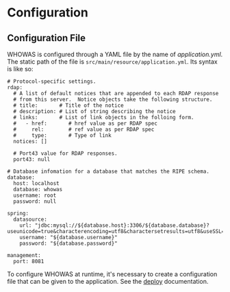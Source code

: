 # Configuration

## Configuration File

WHOWAS is configured through a YAML file by the name of
*application.yml*.  The static path of the file is
```src/main/resource/application.yml```.  Its syntax is like so:

```
# Protocol-specific settings.
rdap:
  # A list of default notices that are appended to each RDAP response
  # from this server.  Notice objects take the following structure.
  # title:       # Title of the notice
  # description: # List of string describing the notice
  # links:       # List of link objects in the folloing form.
  #   - href:       # href value as per RDAP spec
  #     rel:        # ref value as per RDAP spec
  #     type:       # Type of link
  notices: []

  # Port43 value for RDAP responses.
  port43: null

# Database infomation for a database that matches the RIPE schema.
database:
  host: localhost
  database: whowas
  username: root
  password: null

spring:
  datasource:
    url: "jdbc:mysql://${database.host}:3306/${database.database}?useunicode=true&characterencoding=utf8&charactersetresults=utf8&useSSL=false"
    username: "${database.username}"
    password: "${database.password}"

management:
  port: 8081
```

To configure WHOWAS at runtime, it's necessary to create a
configuration file that can be given to the application. See
the [deploy](deploy.md) documentation.

